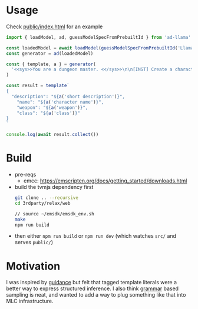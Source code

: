 # Usage
Check [public/index.html](./public/index.html) for an example

```javascript
import { loadModel, ad, guessModelSpecFromPrebuiltId } from 'ad-llama'

const loadedModel = await loadModel(guessModelSpecFromPrebuiltId('Llama-2-7b-chat-hf-q4f32_1'))
const generator = ad(loadedModel)

const { template, a } = generator(
  '<<sys>>You are a dungeon master. <</sys>>\n\n[INST] Create a character based on the Dungeons and Dragons universe.'
)

const result = template`
{
  "description": "${a('short description')}",
    "name": "${a('character name')}",
    "weapon": "${a('weapon')}",
    "class": "${a('class')}"
}
`

console.log(await result.collect())
```


# Build
- pre-reqs
  - emcc: https://emscripten.org/docs/getting_started/downloads.html
- build the tvmjs dependency first
  ```bash
  git clone .. --recursive
  cd 3rdparty/relax/web

  // source ~/emsdk/emsdk_env.sh
  make
  npm run build
  ```
- then either `npm run build` or `npm run dev` (which watches `src/` and serves `public/`)

# Motivation
I was inspired by [guidance](https://github.com/microsoft/guidance) but felt that tagged template literals were a better way to express structured inference. I also think [grammar](https://github.com/ggerganov/llama.cpp/pull/1773) based sampling is neat, and wanted to add a way to plug something like that into MLC infrastructure.
